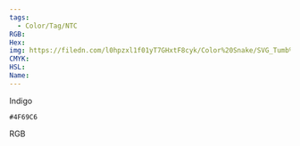 ```yaml
---
tags:
  - Color/Tag/NTC
RGB:
Hex:
img: https://filedn.com/l0hpzxl1f01yT7GHxtF8cyk/Color%20Snake/SVG_Tumb%20Mass%20No%20Name/4F69C6.svg
CMYK:
HSL:
Name:
---
```

Indigo
```palette
#4F69C6
```
RGB
